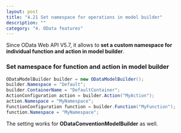 ```yaml
---
layout: post
title: "4.21 Set namespace for operations in model builder"
description: ""
category: "4. OData features"
---
```


Since OData Web API V5.7, it allows to <strong>set a custom namespace for individual function and action in model builder</strong>.

### Set namespace for function and action in model builder

```C#
ODataModelBuilder builder = new ODataModelBuilder();
builder.Namespace = "Default";
builder.ContainerName = "DefaultContainer";
ActionConfiguration action = builder.Action("MyAction");
action.Namespace = "MyNamespace";
FunctionConfiguration function = builder.Function("MyFunction");
function.Namespace = "MyNamespace";
```

The setting works for <strong>ODataConventionModelBuilder</strong> as well.
